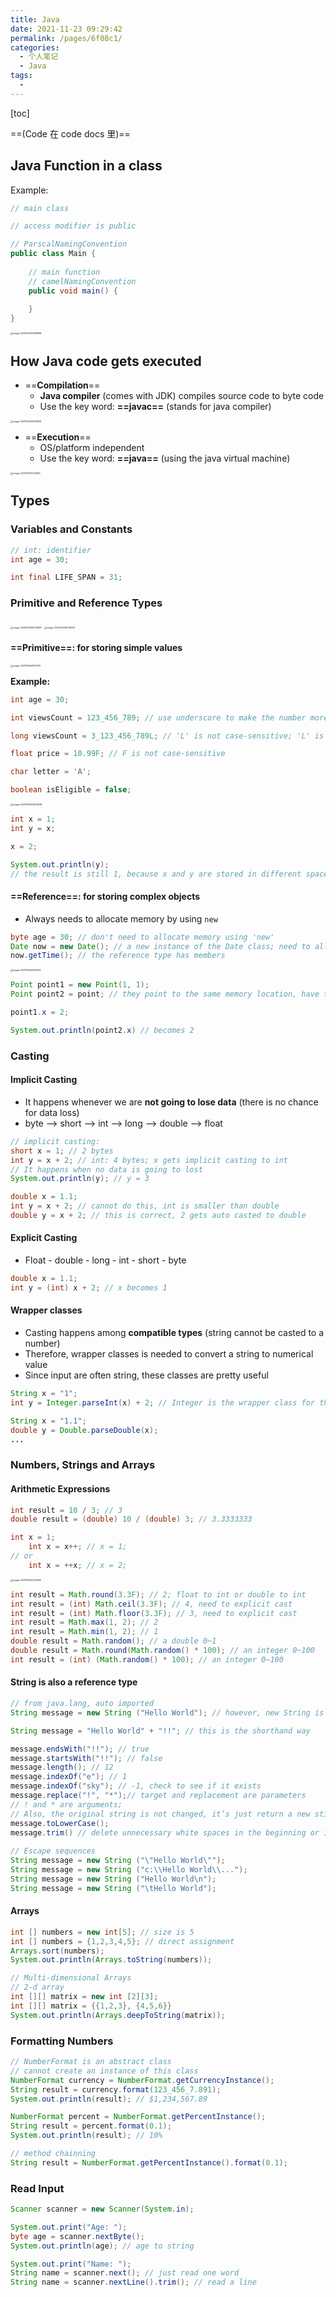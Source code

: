 ```yaml
---
title: Java
date: 2021-11-23 09:29:42
permalink: /pages/6f08c1/
categories:
  - 个人笔记
  - Java
tags:
  - 
---
```


[toc]

==(Code 在 code docs 里)==



## Java Function in a class

Example: 

```java
// main class

// access modifier is public

// ParscalNamingConvention
public class Main {
    
    // main function 
    // camelNamingConvention
    public void main() {
    
    } 
}
```

<img src="https://cdn.jsdelivr.net/gh/Sunc4127/image-hosting/202207061518034.png" alt="image-20220706151818885" style="zoom: 25%;" />



## How Java code gets executed 

-   ==**Compilation**== 
    -   **Java compiler** (comes with JDK) compiles source code to byte code
    -   Use the key word: **==javac==** (stands for java compiler)

<img src="https://cdn.jsdelivr.net/gh/Sunc4127/image-hosting/202111230954424.png" alt="image-20211123095419368" style="zoom:25%;" />

-   ==**Execution**==
    -   OS/platform independent
    -   Use the key word: **==java==** (using the java virtual machine)

<img src="https://cdn.jsdelivr.net/gh/Sunc4127/image-hosting/202111251105218.png" alt="image-20211125110523165" style="zoom:25%;" />

## Types

### Variables and Constants

```java 
// int: identifier 
int age = 30;

int final LIFE_SPAN = 31;
```



### Primitive and Reference Types

<img src="https://cdn.jsdelivr.net/gh/Sunc4127/image-hosting/202207061557170.png" alt="image-20220706155718087" style="zoom:25%;" />

<img src="https://cdn.jsdelivr.net/gh/Sunc4127/image-hosting/202207061601695.png" alt="image-20220706160130611" style="zoom:25%;" />

#### ==Primitive==: for storing **simple values**

<img src="https://cdn.jsdelivr.net/gh/Sunc4127/image-hosting/202111260916441.png" alt="image-20211126091617379" style="zoom: 25%;" />



**Example:**

```java
int age = 30;

int viewsCount = 123_456_789; // use underscore to make the number more readable

long viewsCount = 3_123_456_789L; // 'L' is not case-sensitive; 'L' is necessary, otherwise the machine will treat it as an int 

float price = 10.99F; // F is not case-sensitive 

char letter = 'A';

boolean isEligible = false; 
```



<img src="https://cdn.jsdelivr.net/gh/Sunc4127/image-hosting/202111260930911.png" alt="image-20211126093009848" style="zoom:25%;" />

```java
int x = 1;
int y = x;

x = 2; 

System.out.println(y); 
// the result is still 1, because x and y are stored in different space of memory, and they are completely independent of each other
```



#### ==Reference==: for storing **complex objects** 

-   Always needs to allocate memory by using `new` 

```java
byte age = 30; // don't need to allocate memory using 'new'
Date now = new Date(); // a new instance of the Date class; need to allocate new memory
now.getTime(); // the reference type has members 
```



<img src="https://cdn.jsdelivr.net/gh/Sunc4127/image-hosting/202111260933511.png" alt="image-20211126093311474" style="zoom:25%;" />

```java
Point point1 = new Point(1, 1);
Point point2 = point; // they point to the same memory location, have the same address/reference   

point1.x = 2; 

System.out.println(point2.x) // becomes 2
```



### Casting

#### Implicit Casting

-   It happens whenever we are **not going to lose data** (there is no chance for data loss)
-   byte --> short  --> int --> long --> double --> float

```java
// implicit casting: 
short x = 1; // 2 bytes 
int y = x + 2; // int: 4 bytes; x gets implicit casting to int
// It happens when no data is going to lost
System.out.println(y); // y = 3

double x = 1.1;
int y = x + 2; // cannot do this, int is smaller than double 
double y = x + 2; // this is correct, 2 gets auto casted to double  
```

#### Explicit Casting

-   Float - double - long - int - short - byte

```java
double x = 1.1;
int y = (int) x + 2; // x becomes 1
```

#### Wrapper classes

-   Casting happens among **compatible types** (string cannot be casted to a number)
-   Therefore, wrapper classes is needed to convert a string to numerical value
-   Since input are often string, these classes are pretty useful

```java
String x = "1";
int y = Integer.parseInt(x) + 2; // Integer is the wrapper class for the int primitive type

String x = "1.1";
double y = Double.parseDouble(x);
...
```



### Numbers, Strings and Arrays

#### Arithmetic Expressions

```java
int result = 10 / 3; // 3
double result = (double) 10 / (double) 3; // 3.3333333

int x = 1;
	int x = x++; // x = 1;
// or 
	int x = ++x; // x = 2;
```

<img src="https://cdn.jsdelivr.net/gh/Sunc4127/image-hosting/202111261022359.png" alt="image-20211126102210298" style="zoom:25%;" />

```java
int result = Math.round(3.3F); // 2; float to int or double to int
int result = (int) Math.ceil(3.3F); // 4, need to explicit cast
int result = (int) Math.floor(3.3F); // 3, need to explicit cast
int result = Math.max(1, 2); // 2
int result = Math.min(1, 2); // 1
double result = Math.random(); // a double 0~1
double result = Math.round(Math.random() * 100); // an integer 0~100
int result = (int) (Math.random() * 100); // an integer 0~100
```



#### String is also a reference type

```java
// from java.lang, auto imported
String message = new String ("Hello World"); // however, new String is redundent

String message = "Hello World" + "!!"; // this is the shorthand way

message.endsWith("!!"); // true
message.startsWith("!!"); // false
message.length(); // 12
message.indexOf("e"); // 1
message.indexOf("sky"); // -1, check to see if it exists
message.replace("!", "*");// target and replacement are parameters
// ! and * are arguments;
// Also, the original string is not changed, it’s just return a new stirng, because strings are immutable 
message.toLowerCase();
message.trim() // delete unnecessary white spaces in the beginning or in the end of the string
    
// Escape sequences 
String message = new String ("\"Hello World\""); 
String message = new String ("c:\\Hello World\\..."); 
String message = new String ("Hello World\n"); 
String message = new String ("\tHello World"); 
```

#### Arrays

```java
int [] numbers = new int[5]; // size is 5
int [] numbers = {1,2,3,4,5}; // direct assignment
Arrays.sort(numbers);
System.out.println(Arrays.toString(numbers));

// Multi-dimensional Arrays
// 2-d array
int [][] matrix = new int [2][3];
int [][] matrix = {{1,2,3}, {4,5,6}}
System.out.println(Arrays.deepToString(matrix));

```



### Formatting Numbers

```java
// NumberFormat is an abstract class
// cannot create an instance of this class 
NumberFormat currency = NumberFormat.getCurrencyInstance();
String result = currency.format(123_456_7.891);
System.out.println(result); // $1,234,567.89

NumberFormat percent = NumberFormat.getPercentInstance();
String result = percent.format(0.1); 
System.out.println(result); // 10%

// method chainning 
String result = NumberFormat.getPercentInstance().format(0.1); 
```



### Read Input 

 ```java
 Scanner scanner = new Scanner(System.in);
 
 System.out.print("Age: ");
 byte age = scanner.nextByte();
 System.out.println(age); // age to string
 
 System.out.print("Name: ");
 String name = scanner.next(); // just read one word 
 String name = scanner.nextLine().trim(); // read a line
 ```

